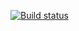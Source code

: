 [![Build status](https://ci.appveyor.com/api/projects/status/sl73ktrq548ta466?svg=true)](https://ci.appveyor.com/project/Vladimirodin/rest)